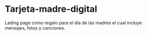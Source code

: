 # Tarjeta-madre-digital
Lading page como regalo para el día de las madres el cual incluye mensajes, fotos y canciones.
